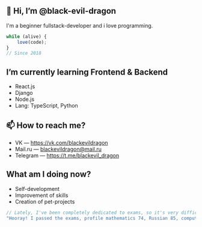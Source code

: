 ## 👋 Hi, I’m @black-evil-dragon 
I'm a beginner fullstack-developer and i love programming. 
```javascript
while (alive) {
    love(code);
}
// Since 2018
```

## I’m currently learning Frontend & Backend
- React.js
- Django
- Node.js
- Lang: TypeScript, Python


## 📫 How to reach me? 
- VK — https://vk.com/blackevildragon
- Mail.ru — blackevildragon@mail.ru
- Telegram — https://t.me/blackevil_dragon

## What am I doing now?
- Self-development
- Improvement of skills
- Creation of pet-projects

```js
// Lately, I've been completely dedicated to exams, so it's very difficult to do anything unrelated to it.
"Hooray! I passed the exams, profile mathematics 74, Russian 85, computer science and ICT 93!"
```
